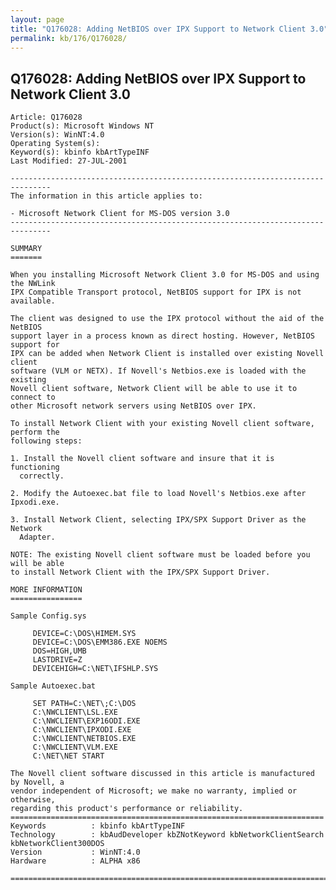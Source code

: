 ```yaml
---
layout: page
title: "Q176028: Adding NetBIOS over IPX Support to Network Client 3.0"
permalink: kb/176/Q176028/
---
```


## Q176028: Adding NetBIOS over IPX Support to Network Client 3.0

	Article: Q176028
	Product(s): Microsoft Windows NT
	Version(s): WinNT:4.0
	Operating System(s): 
	Keyword(s): kbinfo kbArtTypeINF
	Last Modified: 27-JUL-2001
	
	-------------------------------------------------------------------------------
	The information in this article applies to:
	
	- Microsoft Network Client for MS-DOS version 3.0 
	-------------------------------------------------------------------------------
	
	SUMMARY
	=======
	
	When you installing Microsoft Network Client 3.0 for MS-DOS and using the NWLink
	IPX Compatible Transport protocol, NetBIOS support for IPX is not available.
	
	The client was designed to use the IPX protocol without the aid of the NetBIOS
	support layer in a process known as direct hosting. However, NetBIOS support for
	IPX can be added when Network Client is installed over existing Novell client
	software (VLM or NETX). If Novell's Netbios.exe is loaded with the existing
	Novell client software, Network Client will be able to use it to connect to
	other Microsoft network servers using NetBIOS over IPX.
	
	To install Network Client with your existing Novell client software, perform the
	following steps:
	
	1. Install the Novell client software and insure that it is functioning
	  correctly.
	
	2. Modify the Autoexec.bat file to load Novell's Netbios.exe after Ipxodi.exe.
	
	3. Install Network Client, selecting IPX/SPX Support Driver as the Network
	  Adapter.
	
	NOTE: The existing Novell client software must be loaded before you will be able
	to install Network Client with the IPX/SPX Support Driver.
	
	MORE INFORMATION
	================
	
	Sample Config.sys
	
	     DEVICE=C:\DOS\HIMEM.SYS
	     DEVICE=C:\DOS\EMM386.EXE NOEMS
	     DOS=HIGH,UMB
	     LASTDRIVE=Z
	     DEVICEHIGH=C:\NET\IFSHLP.SYS
	
	Sample Autoexec.bat
	
	     SET PATH=C:\NET\;C:\DOS
	     C:\NWCLIENT\LSL.EXE
	     C:\NWCLIENT\EXP16ODI.EXE
	     C:\NWCLIENT\IPXODI.EXE
	     C:\NWCLIENT\NETBIOS.EXE
	     C:\NWCLIENT\VLM.EXE
	     C:\NET\NET START
	
	The Novell client software discussed in this article is manufactured by Novell, a
	vendor independent of Microsoft; we make no warranty, implied or otherwise,
	regarding this product's performance or reliability.
	======================================================================
	Keywords          : kbinfo kbArtTypeINF 
	Technology        : kbAudDeveloper kbZNotKeyword kbNetworkClientSearch kbNetworkClient300DOS
	Version           : WinNT:4.0
	Hardware          : ALPHA x86
	
	=============================================================================
	
